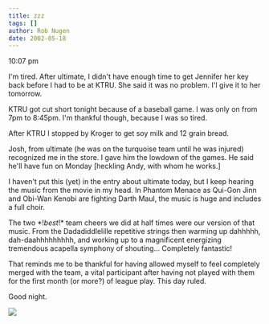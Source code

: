 ```yaml
---
title: zzz
tags: []
author: Rob Nugen
date: 2002-05-18
---
```


<p class=date>10:07 pm</p>

<p>I'm tired.  After ultimate, I didn't have enough time to get Jennifer her
key back before I had to be at KTRU.  She said it was no problem.  I'l give
it to her tomorrow.</p>

<p>KTRU got cut short tonight because of a baseball game.  I was only on
from 7pm to 8:45pm.  I'm thankful though, because I was so tired.</p>

<p>After KTRU I stopped by Kroger to get soy milk and 12 grain bread.</p>

<p>Josh, from ultimate (he was on the turquoise team until he was
injured) recognized me in the store.  I gave him the lowdown of the
games.  He said he'll have fun on Monday [heckling Andy, with whom he
works.]</p>

<p>I haven't put this (yet) in the entry about ultimate today, but I
keep hearing the music from the movie in my head.  In Phantom Menace
as Qui-Gon Jinn and Obi-Wan Kenobi are fighting Darth Maul, the music
is huge and includes a full choir.</p>

<p>The two *!<em>best</em>!* team cheers we did at half times were our
version of that music.  From the Dadadiddlelille repetitive strings
then warming up dahhhhh, dah-daahhhhhhhhh, and working up to a
magnificent energizing tremendous acapella symphony of shouting...
Completely fantastic!</p>

<p>That reminds me to be thankful for having allowed myself to feel
completely merged with the team, a vital participant after having not
played with them for the first month (or more?) of league play.  This
day ruled.</p>

<p>Good night.</p>

<p><img src="/images/rob/wL-ROB.gif"/></p>

